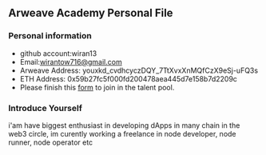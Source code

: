 ## Arweave Academy Personal File

### Personal information

- github account:wiran13	 
- Email:wirantow716@gmail.com
- Arweave Address: youxkd_cvdhcyczDQY_7TtXvxXnMQfCzX9eSj-uFQ3s
- ETH Address: 0x59b27fc5f000fd200478aea445d7e158b7d2209c
- Please finish this [form](https://docs.google.com/forms/d/e/1FAIpQLSfWA5fIIcBgmRppm3jNz5vmf9Mai_QMVil-2pO4r7YKn_Zhtw/viewform?usp=sf_link) to join in the talent pool.

### Introduce Yourself
 i'am have biggest enthusiast in developing dApps in many chain in the web3 circle, im curently working a freelance in node developer, node runner, node operator etc

